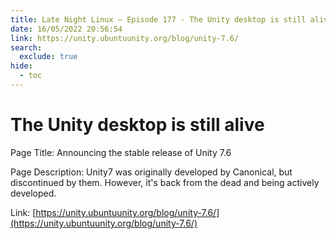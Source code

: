 ```yaml
---
title: Late Night Linux – Episode 177 - The Unity desktop is still alive
date: 16/05/2022 20:56:54
link: https://unity.ubuntuunity.org/blog/unity-7.6/
search:
  exclude: true
hide:
  - toc
---
```


# The Unity desktop is still alive

Page Title: Announcing the stable release of Unity 7.6

Page Description: Unity7 was originally developed by Canonical, but discontinued by them. However, it's back from the dead and being actively developed. 

Link: [https://unity.ubuntuunity.org/blog/unity-7.6/](https://unity.ubuntuunity.org/blog/unity-7.6/)